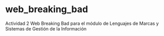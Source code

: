 # web_breaking_bad
Actividad 2 Web Breaking Bad para el módulo de Lenguajes de Marcas y Sistemas de Gestión de  la Información 
